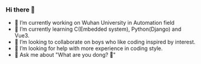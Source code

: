 ### Hi there 👋

<!--
**MugeTong/MugeTong** is a ✨ _special_ ✨ repository because its `README.md` (this file) appears on your GitHub profile.



Here are some ideas to get you started: -->

- 🔭 I’m currently working on Wuhan University in Automation field 
- 🌱 I’m currently learning C(Embedded system), Python(Django) and Vue3.
- 👯 I’m looking to collaborate on boys who like coding inspired by interest.
- 🤔 I’m looking for help with more experience in coding style.
- 💬 Ask me about "What are you dong? 🎨"
<!--
- 📫 How to reach me:
- 😄 Pronouns: ...
- ⚡ Fun fact: ...
-->


